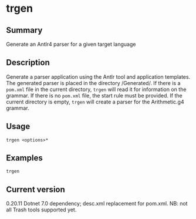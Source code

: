 # trgen

## Summary

Generate an Antlr4 parser for a given target language

## Description

Generate a parser application using the Antlr tool and application templates.
The generated parser is placed in the directory <current-directory>/Generated/.
If there is a `pom.xml` file in the current directory, `trgen` will read
it for information on the grammar. If there is no `pom.xml` file, the start
rule must be provided. If the current directory is empty, `trgen` will
create a parser for the Arithmetic.g4 grammar.

## Usage

    trgen <options>* 

## Examples

    trgen

## Current version

0.20.11 Dotnet 7.0 dependency; desc.xml replacement for pom.xml. NB: not all Trash tools supported yet.
